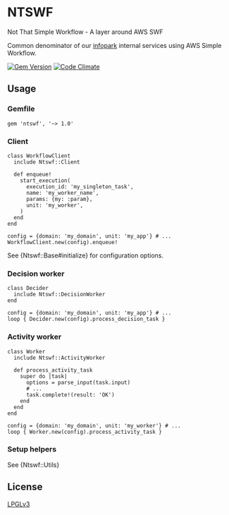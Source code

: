 NTSWF
=====

Not That Simple Workflow - A layer around AWS SWF

Common denominator of our [infopark](http://infopark.com/) internal services using
AWS Simple Workflow.

[![Gem Version](https://badge.fury.io/rb/ntswf.png)](http://badge.fury.io/rb/ntswf)
[![Code Climate](https://codeclimate.com/github/infopark/ntswf.png)](https://codeclimate.com/github/infopark/ntswf)

Usage
-----
### Gemfile

    gem 'ntswf', '~> 1.0'

### Client
```
class WorkflowClient
  include Ntswf::Client

  def enqueue!
    start_execution(
      execution_id: 'my_singleton_task',
      name: 'my_worker_name',
      params: {my: :param},
      unit: 'my_worker',
    )
  end
end

config = {domain: 'my_domain', unit: 'my_app'} # ...
WorkflowClient.new(config).enqueue!
```
See {Ntswf::Base#initialize} for configuration options.

### Decision worker
```
class Decider
  include Ntswf::DecisionWorker
end

config = {domain: 'my_domain', unit: 'my_app'} # ...
loop { Decider.new(config).process_decision_task }
```

### Activity worker
```
class Worker
  include Ntswf::ActivityWorker

  def process_activity_task
    super do |task|
      options = parse_input(task.input)
      # ...
      task.complete!(result: 'OK')
    end
  end
end

config = {domain: 'my_domain', unit: 'my_worker'} # ...
loop { Worker.new(config).process_activity_task }
```

### Setup helpers
See {Ntswf::Utils}

License
-------
[LPGLv3](http://www.gnu.org/licenses/lgpl-3.0.html)